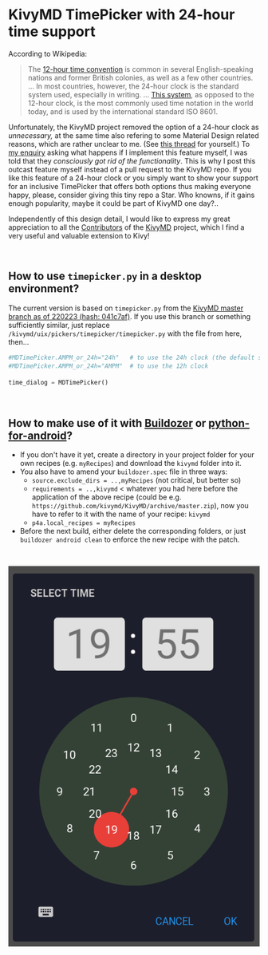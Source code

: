 # KivyMD TimePicker with 24-hour time support

According to Wikipedia:
> The [12-hour time convention](https://en.wikipedia.org/wiki/12-hour_clock) is common in several English-speaking nations and former British colonies, as well as a few other countries. ... In most countries, however, the 24-hour clock is the standard system used, especially in writing. ... [This system](https://en.wikipedia.org/wiki/24-hour_clock), as opposed to the 12-hour clock, is the most commonly used time notation in the world today, and is used by the international standard ISO 8601.

Unfortunately, the KivyMD project removed the option of a 24-hour clock as *unnecessary,* at the same time also refering to some Material Design related reasons, which are rather unclear to me. (See [this thread](https://github.com/kivymd/KivyMD/issues/132#issuecomment-1039161258) for yourself.) To [my enquiry](https://github.com/kivymd/KivyMD/issues/132#issuecomment-1039554915) asking what happens if I implement this feature myself, I was told that they *consciously got rid of the functionality*. This is why I post this outcast feature myself instead of a pull request to the KivyMD repo. If you like this feature of a 24-hour clock or you simply want to show your support for an inclusive TimePicker that offers both options thus making everyone happy, please, consider giving this tiny repo a Star. Who knowns, if it gains enough popularity, maybe it could be part of KivyMD one day?..

Independently of this design detail, I would like to express my great appreciation to all the [Contributors](https://github.com/kivymd/KivyMD#contributors) of the [KivyMD](https://github.com/kivymd/KivyMD) project, which I find a very useful and valuable extension to Kivy!

<br>

## How to use `timepicker.py` in a desktop environment?

The current version is based on `timepicker.py` from the [KivyMD master branch as of 220223 (hash: 041c7af)](https://github.com/kivymd/KivyMD/archive/041c7af.zip). If you use this branch or something sufficiently similar, just replace `/kivymd/uix/pickers/timepicker/timepicker.py` with the file from here, then...

```py
#MDTimePicker.AMPM_or_24h="24h"   # to use the 24h clock (the default setting)
#MDTimePicker.AMPM_or_24h="AMPM"  # to use the 12h clock

time_dialog = MDTimePicker()
```

<br>

## How to make use of it with [Buildozer](https://github.com/kivy/buildozer) or [python-for-android](https://github.com/kivy/python-for-android/)?

* If you don't have it yet, create a directory in your project folder for your own recipes (e.g. `myRecipes`) and download the `kivymd` folder into it.
* You also have to amend your `buildozer.spec` file in three ways:
    * `source.exclude_dirs = ..,myRecipes` (not critical, but better so)
    * `requirements = ..,kivymd` < whatever you had here before the application of the above recipe (could be e.g. `https://github.com/kivymd/KivyMD/archive/master.zip`), now you have to refer to it with the name of your recipe: `kivymd`
    * `p4a.local_recipes = myRecipes`
* Before the next build, either delete the corresponding folders, or just `buildozer android clean` to enforce the new recipe with the patch.

<br>

![TimePicker with 24h support](TimePicker-with-24h-support.png)
